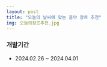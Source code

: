 ```yaml
---
layout: post
title: "오늘의 날씨에 맞는 음악 장르 추천"
img: 오늘의장르추천.jpg
---
```


### 개발기간
  - 2024.02.26 ~ 2024.04.01
